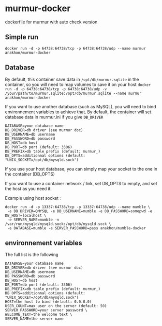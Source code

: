 # murmur-docker
dockerfile for murmur with auto check version

## Simple run
```docker run -d -p 64738:64738/tcp -p 64738:64738/udp --name murmur anakhon/murmur-docker```

## Database
By default, this container save data in ```/opt/db/murmur.sqlite``` in the container, so you will need to map volumes to save it on your host
```docker run -d -p 64738:64738/tcp -p 64738:64738/udp -v /your/path/to/murmur.sqlite:/opt/db/murmur.sqlite --name murmur anakhon/murmur-docker```

If you want to use another database (such as MySQL), you will need to bind environnement variables to achieve that.
By default, the container will set database data in murmur.ini if you give ```DB_DRIVER```

```
DATABASE=your database name
DB_DRIVER=db driver (see murmur doc)
DB_USERNAME=db username
DB_PASSWORD=db password
DB_HOST=db host
DB_PORT=db port (default: 3306)
DB_PREFIX=db table prefix (default: murmur_)
DB_OPTS=additionnal options (default: "UNIX_SOCKET=/opt/db/mysqld.sock")
```

If you use your host database, you can simply map your socket to the one in the container (DB_OPTS)

If you want to use a container network / link, set DB_OPTS to empty, and set the host as you need it.

Example using host socket :
```
docker run -d -p 13337:64738/tcp -p 13337:64738/udp --name mumble \
 -e DB_DRIVER=QMYSQL -e DB_USERNAME=mumble -e DB_PASSWORD=somepwd -e DB_HOST=localhost \
 -e SERVER_NAME=mumble -v /var/run/mysqld/mysqld.sock:/opt/db/mysqld.sock \
 -e DATABASE=mumble -e SERVER_PASSWORD=pass anakhon/mumble-docker
```

## environnement variables
The full list is the following
```
DATABASE=your database name
DB_DRIVER=db driver (see murmur doc)
DB_USERNAME=db username
DB_PASSWORD=db password
DB_HOST=db host
DB_PORT=db port (default: 3306)
DB_PREFIX=db table prefix (default: murmur_)
DB_OPTS=additionnal options (default: "UNIX_SOCKET=/opt/db/mysqld.sock")
HOST=the host to bind (default: 0.0.0.0)
USER_COUNT=max user on the server (default: 50)
SERVER_PASSWORD=your server password \
WELCOME_TEXT=the welcome text \
SERVER_NAME=the server name

```
